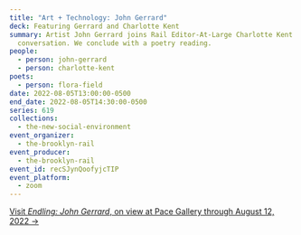 ```yaml
---
title: "Art + Technology: John Gerrard"
deck: Featuring Gerrard and Charlotte Kent
summary: Artist John Gerrard joins Rail Editor-At-Large Charlotte Kent for a
  conversation. We conclude with a poetry reading.
people:
  - person: john-gerrard
  - person: charlotte-kent
poets:
  - person: flora-field
date: 2022-08-05T13:00:00-0500
end_date: 2022-08-05T14:30:00-0500
series: 619
collections:
  - the-new-social-environment
event_organizer:
  - the-brooklyn-rail
event_producer:
  - the-brooklyn-rail
event_id: recSJynQoofyjcTIP
event_platform:
  - zoom
---
```

[Visit *Endling: John Gerrard*, on view at Pace Gallery through August 12, 2022 →](https://www.pacegallery.com/exhibitions/john-gerrard-endling/)